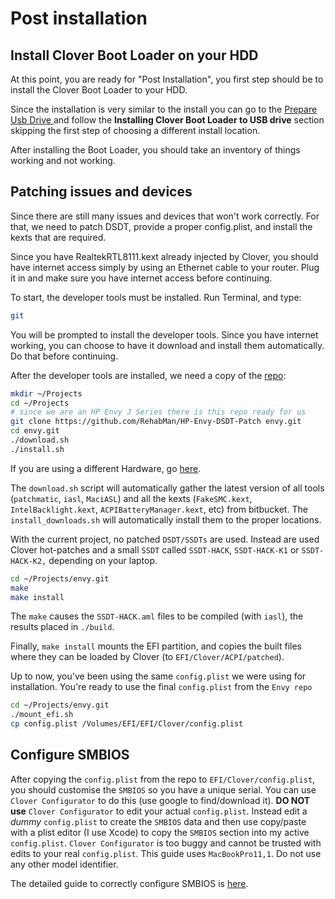 # Post installation

## Install Clover Boot Loader on your HDD

At this point, you are ready for "Post Installation", you first step should be to install the Clover Boot Loader to your HDD. 

Since the installation is very similar to the install you can go to the [Prepare Usb Drive ](https://daton.gitbook.io/daton-mac/~/edit/primary/hackintosh/post-install)and follow the **Installing Clover Boot Loader to USB drive** section skipping the first step of choosing a different install location.

After installing the Boot Loader, you should take an inventory of things working and not working. 

## Patching issues and devices

Since there are still many issues and devices that won't work correctly. For that, we need to patch DSDT, provide a proper config.plist, and install the kexts that are required.

Since you have RealtekRTL8111.kext already injected by Clover, you should have internet access simply by using an Ethernet cable to your router. Plug it in and make sure you have internet access before continuing.

To start, the developer tools must be installed. Run Terminal, and type:

```bash
git
```

You will be prompted to install the developer tools. Since you have internet working, you can choose to have it download and install them automatically. Do that before continuing.  
  
After the developer tools are installed, we need a copy of the [repo](https://github.com/RehabMan/HP-Envy-DSDT-Patch):

```bash
mkdir ~/Projects
cd ~/Projects
# since we are an HP Envy J Series there is this repo ready for us 
git clone https://github.com/RehabMan/HP-Envy-DSDT-Patch envy.git
cd envy.git
./download.sh
./install.sh
```

If you are using a different Hardware, go [here](https://www.tonymacx86.com/).

The `download.sh` script will automatically gather the latest version of all tools \(`patchmatic`, `iasl`, `MaciASL`\) and all the kexts \(`FakeSMC.kext`, `IntelBacklight.kext`, `ACPIBatteryManager.kext`, etc\) from bitbucket. The `install_downloads.sh` will automatically install them to the proper locations.

With the current project, no patched `DSDT/SSDTs` are used. Instead are used Clover hot-patches and a small `SSDT` called `SSDT-HACK`, `SSDT-HACK-K1` or `SSDT-HACK-K2,` depending on your laptop.

```bash
cd ~/Projects/envy.git
make
make install
```

The `make` causes the `SSDT-HACK.aml` files to be compiled \(with `iasl`\), the results placed in `./build`.  
  
Finally, `make install` mounts the EFI partition, and copies the built files where they can be loaded by Clover \(to `EFI/Clover/ACPI/patched`\).

Up to now, you've been using the same `config.plist` we were using for installation. You're ready to use the final `config.plist` from the `Envy repo`

```bash
cd ~/Projects/envy.git
./mount_efi.sh
cp config.plist /Volumes/EFI/EFI/Clover/config.plist
```

## Configure SMBIOS

After copying the `config.plist` from the repo to `EFI/Clover/config.plist`, you should customise the `SMBIOS` so you have a unique serial. You can use `Clover Configurator` to do this \(use google to find/download it\). **DO NOT use** `Clover Configurator` to edit your actual `config.plist`. Instead edit a _dummy_ `config.plist` to create the `SMBIOS` data and then use copy/paste with a plist editor \(I use Xcode\) to copy the `SMBIOS` section into my active `config.plist`. `Clover Configurator` is too buggy and cannot be trusted with edits to your real `config.plist`. This guide uses `MacBookPro11,1`. Do not use any other model identifier.

The detailed guide to correctly configure SMBIOS is [here](https://www.tonymacx86.com/threads/guide-how-to-configure-your-systems-smbios-correctly.198155/).

